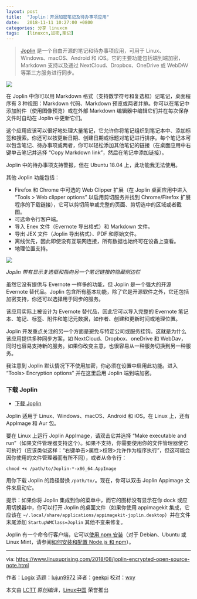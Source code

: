 ```yaml
---
layout: post
title:	"Joplin：开源加密笔记及待办事项应用"
date:	2018-11-11 10:27:00 +0800 
categories:	分享 linuxcn 
tags:	[linuxcn,加密,笔记]
---
```




> 
> [Joplin](https://joplin.cozic.net/) 是一个自由开源的笔记和待办事项应用，可用于 Linux、Windows、macOS、Android 和 iOS。它的主要功能包括端到端加密，Markdown 支持以及通过 NextCloud、Dropbox、OneDrive 或 WebDAV 等第三方服务进行同步。
> 
> 
> 


![](/Asserts/Images//attachment/album/201811/11/102838p4awwjpaaijpiqw6.png)


在 Joplin 中你可以用 Markdown 格式（支持数学符号和复选框）记笔记，桌面程序有 3 种视图：Markdown 代码、Markdown 预览或两者并排。你可以在笔记中添加附件（使用图像预览）或在外部 Markdown 编辑器中编辑它们并在每次保存文件时自动在 Joplin 中更新它们。


这个应用应该可以很好地处理大量笔记，它允许你将笔记组织到笔记本中、添加标签和搜索。你还可以按更新日期、创建日期或标题对笔记进行排序。每个笔记本可以包含笔记、待办事项或两者，你可以轻松添加其他笔记的链接（在桌面应用中右键单击笔记并选择 “Copy Markdown link”，然后在笔记中添加链接）。


Joplin 中的待办事项支持警报，但在 Ubuntu 18.04 上，此功能我无法使用。


其他 Joplin 功能包括：


* Firefox 和 Chrome 中可选的 Web Clipper 扩展（在 Joplin 桌面应用中进入 “Tools > Web clipper options” 以启用剪切服务并找到 Chrome/Firefox 扩展程序的下载链接），它可以剪切简单或完整的页面、剪切选中的区域或者截图。
* 可选命令行客户端。
* 导入 Enex 文件（Evernote 导出格式）和 Markdown 文件。
* 导出 JEX 文件（Joplin 导出格式）、PDF 和原始文件。
* 离线优先，因此即使没有互联网连接，所有数据也始终可在设备上查看。
* 地理位置支持。


![](/Asserts/Images//attachment/album/201811/11/102850e5u30k40kzs5xq4g.png)


*Joplin 带有显示复选框和指向另一个笔记链接的隐藏侧边栏*


虽然它没有提供与 Evernote 一样多的功能，但 Joplin 是一个强大的开源 Evernote 替代品。Joplin 包含所有基本功能，除了它是开源软件之外，它还包括加密支持，你还可以选择用于同步的服务。


该应用实际上被设计为 Evernote 替代品，因此它可以导入完整的 Evernote 笔记本、笔记、标签、附件和笔记元数据，如作者、创建和更新时间或地理位置。


Joplin 开发重点关注的另一个方面是避免与特定公司或服务挂钩。这就是为什么该应用提供多种同步方案，如 NextCloud、Dropbox、oneDrive 和 WebDav，同时也容易支持新的服务。如果你改变主意，也很容易从一种服务切换到另一种服务。


我注意到 Joplin 默认情况下不使用加密，你必须在设置中启用此功能。进入 “Tools> Encryption options” 并在这里启用 Joplin 端到端加密。


### 下载 Joplin


* [下载 Joplin](https://joplin.cozic.net/#installation)


Joplin 适用于 Linux、Windows、macOS、Android 和 iOS。在 Linux 上，还有 AppImage 和 Aur 包。


要在 Linux 上运行 Joplin AppImage，请双击它并选择 “Make executable and run”（如果文件管理器支持这个）。如果不支持，你需要使用你的文件管理器使它可执行（应该类似这样：“右键单击>属性>权限>允许作为程序执行”，但这可能会因你使用的文件管理器而有所不同），或者从命令行：



```
chmod +x /path/to/Joplin-*-x86_64.AppImage
```

用你下载 Joplin 的路径替换 `/path/to/`。现在，你可以双击 Joplin Appimage 文件来启动它。


提示：如果你将 Joplin 集成到你的菜单中，而它的图标没有显示在你 dock 或应用切换器中，你可以打开 Joplin 的桌面文件（如果你使用 appimagekit 集成，它应该在 `~/.local/share/applications/appimagekit-joplin.desktop`）并在文件末尾添加 `StartupWMClass=Joplin` 其他不变来修复。


Joplin 有一个命令行客户端，它可以[使用 npm 安装](https://joplin.cozic.net/terminal/)（对于 Debian、Ubuntu 或 Linux Mint，请参阅[如何安装和配置 Node.js 和 npm](https://www.linuxuprising.com/2018/04/how-to-install-and-configure-nodejs-and.html)）。




---


via: <https://www.linuxuprising.com/2018/08/joplin-encrypted-open-source-note.html>


作者：[Logix](https://plus.google.com/118280394805678839070) 选题：[lujun9972](https://github.com/lujun9972) 译者：[geekpi](https://github.com/geekpi) 校对：[wxy](https://github.com/wxy)


本文由 [LCTT](https://github.com/LCTT/TranslateProject) 原创编译，[Linux中国](https://linux.cn/) 荣誉推出

